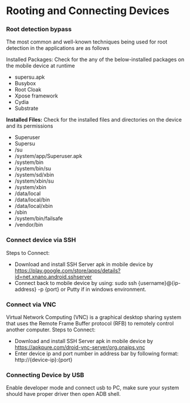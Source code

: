 # **Rooting and Connecting Devices** #

### **Root detection bypass** ###

The most common and well-known techniques being used for root detection in the applications are as follows

Installed Packages: Check for the any of the below-installed packages on the mobile device at runtime

  * supersu.apk
  * Busybox
  * Root Cloak
  * Xpose framework
  * Cydia
  * Substrate

**Installed Files:** Check for the installed files and directories on the device and its permissions

  * Superuser
  * Supersu
  * /su
  * /system/app/Superuser.apk
  * /system/bin
  * /system/bin/su
  * /system/sd/xbin
  * /system/xbin/su
  * /system/xbin
  * /data/local
  * /data/local/bin
  * /data/local/xbin
  * /sbin
  * /system/bin/failsafe
  * /vendor/bin

### **Connect device via SSH** ###

Steps to Connect:

* Download and install SSH Server apk in mobile device by https://play.google.com/store/apps/details?id=net.xnano.android.sshserver
* Connect back to mobile device by using: sudo ssh {username}@{ip-address} -p {port} or Putty if in windows environment.

### **Connect via VNC** ###

Virtual Network Computing (VNC) is a graphical desktop sharing system that uses the Remote Frame Buffer protocol (RFB) to remotely control another computer. Steps to Connect:

* Download and install SSH Server apk in mobile device by https://apkpure.com/droid-vnc-server/org.onaips.vnc
* Enter device ip and port number in address bar by following format: http://{device-ip}:{port}

### **Connecting Device by USB** ###

Enable developer mode and connect usb to PC, make sure your system should have proper driver then open ADB shell.
